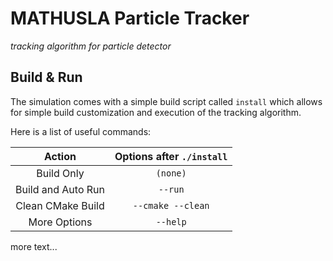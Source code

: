 # MATHUSLA Particle Tracker
_tracking algorithm for particle detector_

## Build & Run

The simulation comes with a simple build script called `install` which allows for simple build customization and execution of the tracking algorithm.

Here is a list of useful commands:

| Action | Options after `./install` |
|:-:|:-:|
| Build Only | `(none)`  |
| Build and Auto Run | `--run`  |
| Clean CMake Build | `--cmake --clean` |
| More Options | `--help` |

more text...
